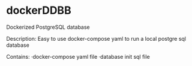 # dockerDDBB
Dockerized PostgreSQL database

Description:
Easy to use docker-compose yaml to run a local postgre sql database

Contains:
    ·docker-compose yaml file
    ·database init sql file



